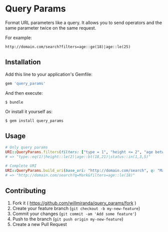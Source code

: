 # Query Params

Format URL parameters like a query.
It allows you to send operators and the same parameter twice on the same request. 

For example: 
```
http://domain.com/search?filters=age::ge(18)|age::le(25)
```

## Installation

Add this line to your application's Gemfile:

```ruby
gem 'query_params'
```

And then execute:

    $ bundle

Or install it yourself as:

    $ gem install query_params

## Usage

```ruby
# Only query params
URI::QueryParams.filters(filters: ["type = 1", "height <= 2", "age between 18 and 21", "status in(1,3,5)"])
# => "type::eq(1)|height::le(2)|age::bt(18,21)|status::in(1,3,5)"

# Complete URI
URI::QueryParams.build_uri(base_uri: "http://domain.com/search", q: "Mark", filters: ["age <= 18"])
# => "http://domain.com/search?q=Mark&filters=age::le(18)"
```

## Contributing

1. Fork it ( https://github.com/willmiranda/query_params/fork )
2. Create your feature branch (`git checkout -b my-new-feature`)
3. Commit your changes (`git commit -am 'Add some feature'`)
4. Push to the branch (`git push origin my-new-feature`)
5. Create a new Pull Request
